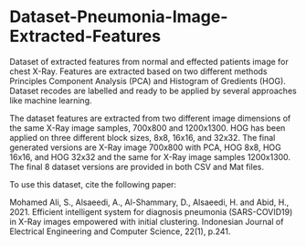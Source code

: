 # Dataset-Pneumonia-Image-Extracted-Features
Dataset of extracted features from normal and effected patients image for chest X-Ray. Features are extracted based on two different methods Principles Component Analysis (PCA) and Histogram of Gredients (HOG). Dataset recodes are labelled and ready to be applied by several approaches like machine learning.

The dataset features are extracted from two different image dimensions of the same X-Ray image samples, 700x800 and 1200x1300. 
HOG has been applied on three different block sizes, 8x8, 16x16, and 32x32. The final generated versions are X-Ray image 700x800 with PCA, HOG 8x8, HOG 16x16, and HOG 32x32 and the same for X-Ray image samples 1200x1300. The final 8 dataset versions are provided in both CSV and Mat files.

To use this dataset, cite the following paper:

Mohamed Ali, S., Alsaeedi, A., Al-Shammary, D., Alsaeedi, H. and Abid, H., 2021. Efficient intelligent system for diagnosis pneumonia (SARS-COVID19) in X-Ray images empowered with initial clustering. Indonesian Journal of Electrical Engineering and Computer Science, 22(1), p.241.
